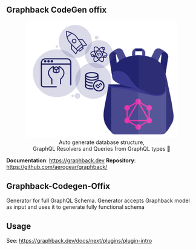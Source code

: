 ## Graphback CodeGen offix

<p align="center">
  <img width="400" src="https://github.com/aerogear/graphback/raw/master/website/static/img/graphback.png">
  <br/>
  Auto generate database structure, <br/>
  GraphQL Resolvers and Queries from GraphQL types 🚀
</p>

**Documentation**: https://graphback.dev
**Repository**: https://github.com/aerogear/graphback/

## Graphback-Codegen-Offix

Generator for full GraphQL Schema. 
Generator accepts Graphback model as input and uses it to generate fully functional schema

## Usage

See: https://graphback.dev/docs/next/plugins/plugin-intro